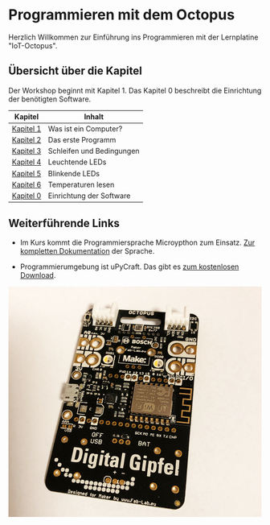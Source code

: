 # Programmieren mit dem Octopus

Herzlich Willkommen zur Einführung ins Programmieren mit der Lernplatine "IoT-Octopus".


## Übersicht über die Kapitel

Der Workshop beginnt mit Kapitel 1. Das Kapitel 0 beschreibt die Einrichtung der benötigten Software.

|Kapitel|Inhalt|
|---|---|
|[Kapitel 1](/lesson1/lesson1.md)|Was ist ein Computer?|
|[Kapitel 2](/lesson2/lesson2.md)|Das erste Programm|
|[Kapitel 3](/lesson3/lesson3.md)|Schleifen und Bedingungen|
|[Kapitel 4](/lesson4/lesson4.md)|Leuchtende LEDs|
|[Kapitel 5](/lesson5/lesson5.md)|Blinkende LEDs|
|[Kapitel 6](/lesson6/lesson6.md)|Temperaturen lesen|
|[Kapitel 0](/lesson0/lesson0.md)|Einrichtung der Software|

## Weiterführende Links

* Im Kurs kommt die Programmiersprache Microypthon zum Einsatz. [Zur kompletten Dokumentation](https://docs.micropython.org/en/latest/) der Sprache.

* Programmierumgebung ist uPyCraft. Das gibt es [zum kostenlosen Download](https://github.com/DFRobot/uPyCraft).

![Der IoT-Octopus](octopus.png)
